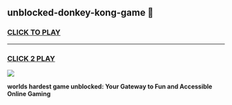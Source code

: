 
## unblocked-donkey-kong-game 👋
<h3>
<a href="https://premium.freeplayer.one?title=unblocked-donkey-kong-game&ref=14F">CLICK TO PLAY</a></h3>
<hr>

<h3>
<a href="https://premium.freeplayer.one?title=unblocked-donkey-kong-game&ref=14F">CLICK 2 PLAY</a>
  
</h3>

<a href="https://premium.freeplayer.one?title=unblocked-donkey-kong-game&ref=12F/"><img src="https://clearcache.store/games.png"></a>


**worlds hardest game unblocked: Your Gateway to Fun and Accessible Online Gaming**
